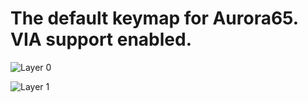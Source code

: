 # The default keymap for Aurora65. VIA support enabled.

![Layer 0](https://imgur.com/GZONtj5.png)

![Layer 1](https://imgur.com/C1kFlWX.png)
